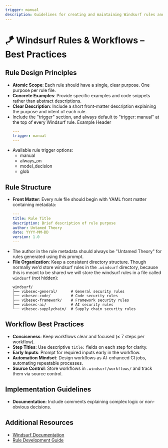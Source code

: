 ```yaml
---
trigger: manual
description: Guidelines for creating and maintaining Windsurf rules and workflows
---
```


# 🪁 Windsurf Rules & Workflows – Best Practices

## Rule Design Principles

- **Atomic Scope**: Each rule should have a single, clear purpose. One purpose per rule file.
- **Concrete Examples**: Provide specific examples and code snippets rather than abstract descriptions.
- **Clear Description**: Include a short front-matter description explaining the purpose and intent of each rule.
- Include the "trigger" section, and always default to "trigger: manual" at the top of every Windsurf rule. Example Header
  ```yaml
  ---
  trigger: manual
  ---

  ```
- Available rule trigger options:
  - manual
  - always_on
  - model_decision
  - glob

## Rule Structure

- **Front Matter**: Every rule file should begin with YAML front matter containing metadata:
  ```yaml
  ---
  title: Rule Title
  description: Brief description of rule purpose
  author: Untamed Theory
  date: YYYY-MM-DD
  version: 1.0
  ---
  ```
- The author in the rule metadata should always be "Untamed Theory" for rules generated using this prompt. 
- **File Organization**: Keep a consistent directory structure. Though normally we'd store windsurf rules in the `.windsurf` directory, because this is meant to be shared we will store the windsurf rules in a file called `windsurf` (not hidden):
  ```
  windsurf/
  ├── vibesec-general/      # General security rules
  ├── vibesec-code/         # Code security rules
  ├── vibesec-framework/    # Framework security rules
  ├── vibesec-ai/           # AI security rules
  └── vibesec-supplychain/  # Supply chain security rules
  ```

## Workflow Best Practices

- **Conciseness**: Keep workflows clear and focused (≤ 7 steps per workflow).
- **Step Titles**: Use descriptive `title:` fields on each step for clarity.
- **Early Inputs**: Prompt for required inputs early in the workflow.
- **Automation Mindset**: Design workflows as AI-enhanced CI jobs, automating repeatable processes.
- **Source Control**: Store workflows in `.windsurf/workflows/` and track them via source control.

## Implementation Guidelines

- **Documentation**: Include comments explaining complex logic or non-obvious decisions.

## Additional Resources

- [Windsurf Documentation](https://docs.example.com/windsurf)
- [Rule Development Guide](https://docs.example.com/windsurf/rule-development)